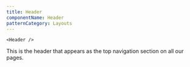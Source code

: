 ```yaml
---
title: Header
componentName: Header
patternCategory: Layouts
---
```


```
<Header />
```

This is the header that appears as the top navigation section on all our pages.


